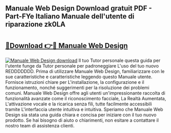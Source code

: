 ## Manuale Web Design Download gratuit PDF - Part-FYe Italiano Manuale dell'utente di riparazione zk0LA

# <h2><a href="http://dfgk95.blite.top/?on=Manuale+Web+Design">🔗Download 👉🔴 Manuale Web Design</a></h2>

[![Manuale Web Design download](https://i.imgur.com/lujVjoI.png)](http://dfgk95.blite.top/?on=Manuale+Web+Design)
Il tuo Tutor personale questa guida per l'utente funge da Tutor personale per padroneggiare L'uso del tuo nuovo REDDDDDDD. Prima di utilizzare Manuale Web Design, familiarizzare con le sue caratteristiche e caratteristiche leggendo questo Manuale utente. Fornisce istruzioni chiare per L'installazione, la configurazione e il funzionamento, nonché suggerimenti per la risoluzione dei problemi comuni. Manuale Web Design offre agli utenti un'impressionante raccolta di funzionalità avanzate come il riconoscimento facciale, La Realtà Aumentata, L'attivazione vocale e la ricarica senza fili, tutte facilmente accessibili tramite L'interfaccia utente intuitiva e intuitiva. Speriamo che Manuale Web Design sia stata una guida chiara e concisa per iniziare con il tuo nuovo prodotto. Se hai bisogno di aiuto o chiarimenti, non esitare a contattare il nostro team di assistenza clienti.
